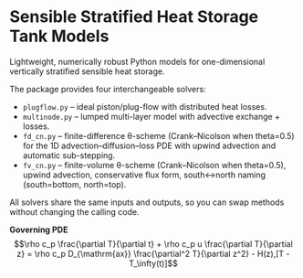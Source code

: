 # Sensible Stratified Heat Storage Tank Models
Lightweight, numerically robust Python models for one-dimensional vertically stratified sensible heat storage. 

The package provides four interchangeable solvers:
+ `plugflow.py` – ideal piston/plug-flow with distributed heat losses.
+ `multinode.py` – lumped multi-layer model with advective exchange + losses.
+ `fd_cn.py` – finite-difference θ-scheme (Crank–Nicolson when theta=0.5) for the 1D advection–diffusion–loss PDE with upwind advection and automatic sub-stepping.
+ `fv_cn.py` – finite-volume θ-scheme (Crank–Nicolson when theta=0.5), upwind advection, conservative flux form, south↔north naming (south=bottom, north=top).

All solvers share the same inputs and outputs, so you can swap methods without changing the calling code.

**Governing PDE**\
$$\rho c_p \frac{\partial T}{\partial t} + \rho c_p u \frac{\partial T}{\partial z} = \rho c_p D_{\mathrm{ax}} \frac{\partial^2 T}{\partial z^2} - H(z),[T - T_\infty(t)]$$

